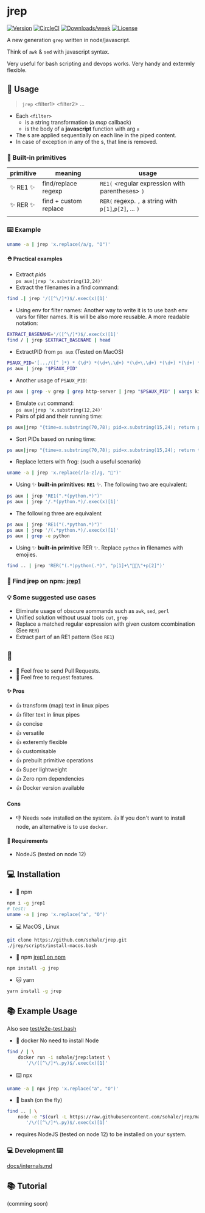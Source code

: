 # jrep
[![Version](https://img.shields.io/npm/v/jrep1.svg)](https://npmjs.org/package/jrep)
[![CircleCI](https://circleci.com/gh/sohale/jrep/tree/main.svg?style=shield)](https://circleci.com/gh/sohale/jrep/tree/main)
[![Downloads/week](https://img.shields.io/npm/dw/jrep.svg)](https://www.npmjs.com/package/jrep1)
[![License](https://img.shields.io/npm/l/jrep1.svg)](https://github.com/sohale/jrep/blob/main/package.json)

A new generation `grep` written in node/javascript.

Think of `awk` & `sed` with javascript syntax.

Very useful for bash scripting and devops works.
Very handy and extermly flexible.

<!-- 🧤 🧰 ☘️ -->
## 🧤 Usage

> `jrep`   \<filter1\>   \<filter2\> ...


* Each `<filter>`
  * is a string transformation (a *map* callback)
  * is the body of a **javascript** function with arg `x`
* The <filter>s are applied sequentially on each line in the piped content.
* In case of exception in any of the <filter>s, that line is removed.

### 🎩 Built-in primitives
<!-- ### **RE1** -->
<!-- [^1] -->

| primitive      |meaning| usage |
| ----------- |----| ----------- |
| ✨ RE1 ✨     |find/replace regexp| `RE1(`  \<regular expression with parentheses\>  `)`       |
| ✨ RER ✨    |find + custom replace| `RER(`  regexp. `,` a string with `p[1]`,`p[2]`, ...   `)`       |
|             ||        |
### ⌨️ Example
```bash
uname -a | jrep 'x.replace(/a/g, "O")'
```

#### ⛑ Practical examples
* Extract *pid*s <br/>
`ps aux|jrep 'x.substring(12,24)'`
* Extract the filenames in a find command:
```bash
find .| jrep '/([^\/]*)$/.exec(x)[1]'
```
* Using env for filter names: Another way to write it is to use bash env vars for filter names. It is will be also more reusable. A more readable notation:
```bash
EXTRACT_BASENAME='/([^\/]*)$/.exec(x)[1]'
find / | jrep $EXTRACT_BASENAME | head
```
* ExtractPID from `ps aux` (Tested on MacOS)
```bash
PSAUX_PID='[.../([^ ]*) * (\d*) *(\d+\.\d+) *(\d+\.\d+) *(\d+) *(\d+) *([^ ]+) +([^ ]+) +([^ ]+) +([^ ]+) +(.*)$/.exec(x)].slice(1)[1]'
ps aux | jrep "$PSAUX_PID"
```
* Another usage of `PSAUX_PID`:
```bash
ps aux | grep -v grep | grep http-server | jrep "$PSAUX_PID" | xargs kill
```
* Emulate `cut` command: <br/>
`ps aux|jrep 'x.substring(12,24)'`
* Pairs of pid and their running time:
```bash
ps aux|jrep "{time=x.substring(70,78); pid=x.substring(15,24); return pid+':'+time;}"
```
* Sort PIDs based on runing time:
```bash
ps aux|jrep "{time=x.substring(70,78); pid=x.substring(15,24); return time + ':' + pid;}"|sort
```
* Replace letters with frog: (such a useful scenario)
```bash
uname -a | jrep 'x.replace(/[a-z]/g, "🐸")'
```
* Using ✨ **built-in primitives: `RE1`** ✨. The following two are equivalent:
```bash
ps aux | jrep 'RE1(".*(python.*)")'
ps aux | jrep '/.*(python.*)/.exec(x)[1]'
```
* The following three are equivalent
```bash
ps aux | jrep 'RE1("(.*python.*)")'
ps aux | jrep '/(.*python.*)/.exec(x)[1]'
ps aux | grep -e python
```
* Using ✨ **built-in primitive** RER ✨. Replace `python` in filenames with emojies.
```bash
find .. | jrep 'RER("(.*)python(.*)", "p[1]+\"🐍🐍\"+p[2]")'
```

### 🐻 Find jrep on npm: [jrep1](https://www.npmjs.com/package/jrep1)

### 💡 Some suggested use cases
* Eliminate usage of obscure aommands such as `awk`, `sed`, `perl`
* Unified solution without usual tools `cut`, `grep`
* Replace a matched regular expression with given custom ccombination (See `RER`)
* Extract part of an RE1 pattern (See `RE1`)

## 🤝
* 👋 Feel free to send Pull Requests.
* 👋 Feel free to request features.

<!-- ✨ Features -->
#### ✨ Pros
* 👍 transform (map) text in linux pipes
* 👍 filter text in linux pipes
* 👍 concise
* 👍 versatile
* 👍 exteremly flexible
* 👍 customisable
* 👍 prebuilt primitive operations
* 👍 Super lightweight
* 👍 Zero npm dependencies
* 👍 Docker version available
#### Cons
* 👎 Needs `node` installed on the system. 👍 If you don't want to install node, an alternative is to use `docker`.
#### 📌 Requirements
* NodeJS (tested on node 12)

## 💻 Installation

* 🐻 npm
```bash
npm i -g jrep1
# test:
uname -a | jrep 'x.replace("a", "O")'
```

* 💻 MacOS , Linux
```bash
git clone https://github.com/sohale/jrep.git
./jrep/scripts/install-macos.bash
```
<!-- Mac/Linux directly download the .js file from raw using curl -->

* 🐻 npm [jrep1 on npm](https://www.npmjs.com/package/jrep1)
```bash
npm install -g jrep
```
* 🐱 yarn
```bash
yarn install -g jrep
```

## 📚 Example Usage
Also see [test/e2e-test.bash](test/e2e-test.bash)

* 🐳 docker
No need to install Node
```bash
find / | \
    docker run -i sohale/jrep:latest \
       '/\/([^\/]*\.py)$/.exec(x)[1]'
```
<!-- 🐻🦦⌨️ -->
* ⌨️ npx
```bash
uname -a | npx jrep 'x.replace("a", "O")'
```

* 📡 bash (on the fly)
```bash
find .. | \
    node -e "$(curl -L https://raw.githubusercontent.com/sohale/jrep/main/src/jrep.js | tail -n +2))" '' \
       '/\/([^\/]*\.py)$/.exec(x)[1]'
```
 * requires NodeJS (tested on node 12) to be installed on your system.

### 💻 Development ⌨️
[docs/internals.md](docs/internals.md)

## 📚 Tutorial
(comming soon)

